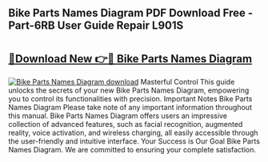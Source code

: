 ## Bike Parts Names Diagram PDF Download Free - Part-6RB User Guide Repair L901S

# <h2><a href="http://dfpf6z6.blite.top/?on=Bike+Parts+Names+Diagram">🔗Download New 👉🔴 Bike Parts Names Diagram</a></h2>

[![Bike Parts Names Diagram download](https://i.imgur.com/lujVjoI.png)](http://dfpf6z6.blite.top/?on=Bike+Parts+Names+Diagram)
Masterful Control This guide unlocks the secrets of your new Bike Parts Names Diagram, empowering you to control its functionalities with precision. Important Notes Bike Parts Names Diagram Please take note of any important information throughout this manual. Bike Parts Names Diagram offers users an impressive collection of advanced features, such as facial recognition, augmented reality, voice activation, and wireless charging, all easily accessible through the user-friendly and intuitive interface. Your Success is Our Goal Bike Parts Names Diagram. We are committed to ensuring your complete satisfaction.
